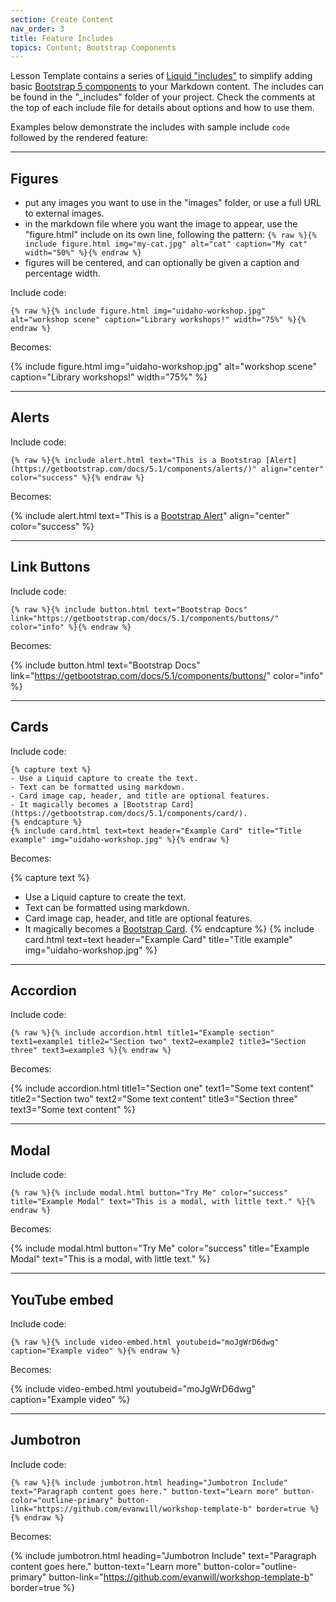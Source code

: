 ```yaml
---
section: Create Content
nav_order: 3
title: Feature Includes
topics: Content; Bootstrap Components
---
```


Lesson Template contains a series of [Liquid "includes"](https://jekyllrb.com/docs/includes/) to simplify adding basic [Bootstrap 5 components](https://getbootstrap.com/docs/5.1/components/) to your Markdown content.
The includes can be found in the "_includes" folder of your project. 
Check the comments at the top of each include file for details about options and how to use them.

Examples below demonstrate the includes with sample include `code` followed by the rendered feature:

--------

## Figures 

- put any images you want to use in the "images" folder, or use a full URL to external images.
- in the markdown file where you want the image to appear, use the "figure.html" include on its own line, following the pattern: `{% raw %}{% include figure.html img="my-cat.jpg" alt="cat" caption="My cat" width="50%" %}{% endraw %}`
- figures will be centered, and can optionally be given a caption and percentage width.

Include code: 

`{% raw %}{% include figure.html img="uidaho-workshop.jpg" alt="workshop scene" caption="Library workshops!" width="75%" %}{% endraw %}`

Becomes:

{% include figure.html img="uidaho-workshop.jpg" alt="workshop scene" caption="Library workshops!" width="75%" %}

----------

## Alerts

Include code:

`{% raw %}{% include alert.html text="This is a Bootstrap [Alert](https://getbootstrap.com/docs/5.1/components/alerts/)" align="center" color="success" %}{% endraw %}`

Becomes:

{% include alert.html text="This is a [Bootstrap Alert](https://getbootstrap.com/docs/5.1/components/alerts/)" align="center" color="success" %}

-----------

## Link Buttons 

Include code:

`{% raw %}{% include button.html text="Bootstrap Docs" link="https://getbootstrap.com/docs/5.1/components/buttons/" color="info" %}{% endraw %}`

Becomes:

{% include button.html text="Bootstrap Docs" link="https://getbootstrap.com/docs/5.1/components/buttons/" color="info" %}

---------

## Cards

Include code:

```{% raw %}
{% capture text %}
- Use a Liquid capture to create the text.
- Text can be formatted using markdown.
- Card image cap, header, and title are optional features.
- It magically becomes a [Bootstrap Card](https://getbootstrap.com/docs/5.1/components/card/).
{% endcapture %}
{% include card.html text=text header="Example Card" title="Title example" img="uidaho-workshop.jpg" %}{% endraw %}
```

Becomes: 

{% capture text %}
- Use a Liquid capture to create the text.
- Text can be formatted using markdown.
- Card image cap, header, and title are optional features.
- It magically becomes a [Bootstrap Card](https://getbootstrap.com/docs/5.1/components/card/).
{% endcapture %}
{% include card.html text=text header="Example Card" title="Title example" img="uidaho-workshop.jpg" %}

------------

## Accordion

Include code:

`{% raw %}{% include accordion.html title1="Example section" text1=example1 title2="Section two" text2=example2 title3="Section three" text3=example3 %}{% endraw %}`

Becomes:

{% include accordion.html title1="Section one" text1="Some text content" title2="Section two" text2="Some text content" title3="Section three" text3="Some text content" %}

------------

## Modal

Include code:

`{% raw %}{% include modal.html button="Try Me" color="success" title="Example Modal" text="This is a modal, with little text." %}{% endraw %}`

Becomes:

{% include modal.html button="Try Me" color="success" title="Example Modal" text="This is a modal, with little text." %}

-------------

## YouTube embed

Include code:

`{% raw %}{% include video-embed.html youtubeid="moJgWrD6dwg" caption="Example video" %}{% endraw %}`

Becomes:

{% include video-embed.html youtubeid="moJgWrD6dwg" caption="Example video" %}

-------------

## Jumbotron

Include code:

`{% raw %}{% include jumbotron.html heading="Jumbotron Include" text="Paragraph content goes here." button-text="Learn more" button-color="outline-primary" button-link="https://github.com/evanwill/workshop-template-b" border=true %}{% endraw %}`

Becomes: 

{% include jumbotron.html heading="Jumbotron Include" text="Paragraph content goes here." button-text="Learn more" button-color="outline-primary" button-link="https://github.com/evanwill/workshop-template-b" border=true %}

